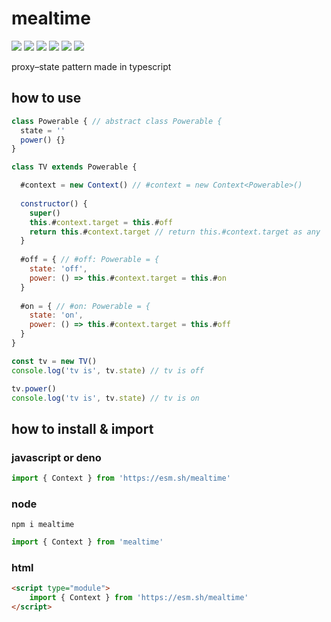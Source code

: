 # mealtime
[![](https://badgen.net/packagephobia/install/mealtime?icon=npm&label&color=black&scale=1.3)](https://www.npmjs.com/package/mealtime) [![](https://badgen.net/npm/types/tslib?icon=typescript&label&color=black&scale=1.3)](https://github.com/domrally/mealtime/blob/main/code/context.d.ts) [![](https://badgen.net/github/status/domrally/mealtime?icon=github&label&color=black&scale=1.3)](https://github.com/domrally/mealtime/actions) [![](https://badgen.net/badge/license/Fair?color=grey&scale=1.3)](https://github.com/domrally/mealtime/blob/main/LICENSE) [![](https://badgen.net/codeclimate/loc/domrally/mealtime?label=line count&color=grey&scale=1.3)](https://github.com/domrally/mealtime/blob/main/code/context.ts) [![](https://badgen.net/github/tag/domrally/mealtime?icon=git&label&color=grey&scale=1.3)](https://github.com/domrally/mealtime/releases)

proxy–state pattern made in typescript

## how to use
```js
class Powerable { // abstract class Powerable {
  state = ''
  power() {}
}

class TV extends Powerable {

  #context = new Context() // #context = new Context<Powerable>()
  
  constructor() {
    super()
    this.#context.target = this.#off
    return this.#context.target // return this.#context.target as any
  }
  
  #off = { // #off: Powerable = {
    state: 'off',
    power: () => this.#context.target = this.#on
  }
  
  #on = { // #on: Powerable = {
    state: 'on',
    power: () => this.#context.target = this.#off
  }
}

const tv = new TV()
console.log('tv is', tv.state) // tv is off

tv.power()
console.log('tv is', tv.state) // tv is on
```
## how to install & import
### javascript or deno
```js
import { Context } from 'https://esm.sh/mealtime'
```
### node
```
npm i mealtime
```
```js
import { Context } from 'mealtime'
```
### html
```html
<script type="module">
    import { Context } from 'https://esm.sh/mealtime'	
</script>
```
